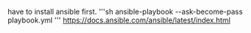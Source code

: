 have to install ansible first.
'''sh
ansible-playbook --ask-become-pass playbook.yml
'''
https://docs.ansible.com/ansible/latest/index.html

